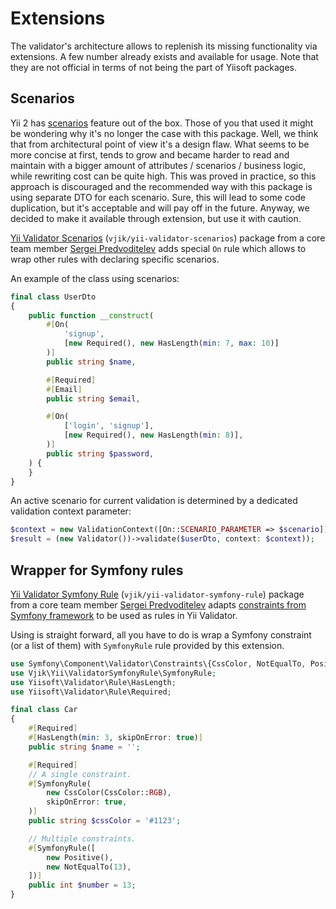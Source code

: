 # Extensions

The validator's architecture allows to replenish its missing functionality via extensions. A few number already exists 
and available for usage. Note that they are not official in terms of not being the part of Yiisoft packages.

## Scenarios

Yii 2 has [scenarios] feature out of the box. Those of you that used it might be wondering why it's no longer the case 
with this package. Well, we think that from architectural point of view it's a design flaw. What seems to be more 
concise at first, tends to grow and became harder to read and maintain with a bigger amount of attributes / scenarios / 
business logic, while rewriting cost can be quite high. This was proved in practice, so this approach is discouraged and 
the recommended way with this package is using separate DTO for each scenario. Sure, this will lead to some code 
duplication, but it's acceptable and will pay off in the future. Anyway, we decided to make it available through 
extension, but use it with caution.   

[Yii Validator Scenarios] (`vjik/yii-validator-scenarios`) package from a core team member [Sergei Predvoditelev] adds
special `On` rule which allows to wrap other rules with declaring specific scenarios.

An example of the class using scenarios:

```php
final class UserDto
{
    public function __construct(
        #[On(
            'signup',
            [new Required(), new HasLength(min: 7, max: 10)]
        )]
        public string $name,

        #[Required]
        #[Email]
        public string $email,

        #[On(
            ['login', 'signup'],
            [new Required(), new HasLength(min: 8)],
        )]
        public string $password,
    ) {
    }
}
```

An active scenario for current validation is determined by a dedicated validation context parameter:

```php
$context = new ValidationContext([On::SCENARIO_PARAMETER => $scenario]);
$result = (new Validator())->validate($userDto, context: $context));
```

## Wrapper for Symfony rules

[Yii Validator Symfony Rule] (`vjik/yii-validator-symfony-rule`) package from a core team member [Sergei Predvoditelev] 
adapts [constraints from Symfony framework] to be used as rules in Yii Validator.

Using is straight forward, all you have to do is wrap a Symfony constraint (or a list of them) with `SymfonyRule` rule 
provided by this extension.

```php
use Symfony\Component\Validator\Constraints\{CssColor, NotEqualTo, Positive};
use Vjik\Yii\ValidatorSymfonyRule\SymfonyRule;
use Yiisoft\Validator\Rule\HasLength;
use Yiisoft\Validator\Rule\Required;

final class Car
{
    #[Required]
    #[HasLength(min: 3, skipOnError: true)]
    public string $name = '';

    #[Required]
    // A single constraint.
    #[SymfonyRule(
        new CssColor(CssColor::RGB),
        skipOnError: true,
    )]
    public string $cssColor = '#1123';

    // Multiple constraints.
    #[SymfonyRule([
        new Positive(),
        new NotEqualTo(13),
    ])]
    public int $number = 13;
}
```
 
[scenarios]: https://www.yiiframework.com/doc/guide/2.0/en/structure-models#scenarios
[Yii Validator Scenarios]: https://github.com/vjik/yii-validator-scenarios
[Sergei Predvoditelev]: https://github.com/vjik
[Yii Validator Symfony Rule]: https://github.com/vjik/yii-validator-symfony-rule
[constraints from Symfony framework]: https://symfony.com/doc/current/reference/constraints.html
